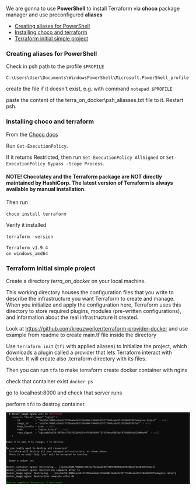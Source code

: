 We are gonna to use **PowerShell** to install Terraform via **choco** package manager and use preconfigured **aliases**

- [Creating aliases for PowerShell](#create_aliases)
- [Installing choco and terraform](#choco_install)
- [Terraform initial simple project](#terraform_project)

### <a name="create_aliases">Creating aliases for PowerShell</a>  

Check in psh path to the profile `$PROFILE`

```
C:\Users\User\Documents\WindowsPowerShell\Microsoft.PowerShell_profile.ps1
```
create the file if it doesn't exist, e.g. with command `notepad $PROFILE`

paste the content of the terra_on_docker\psh_aliasses.txt file to it. Restart psh.

### <a name="choco_install">Installing choco and terraform</a>  



From the [Choco docs](https://docs.chocolatey.org/en-us/choco/setup/)

Run `Get-ExecutionPolicy`.

If it returns Restricted, then run `Set-ExecutionPolicy AllSigned` or `Set-ExecutionPolicy Bypass -Scope Process`.
#### NOTE! Chocolatey and the Terraform package are NOT directly maintained by HashiCorp. The latest version of Terraform is always available by manual installation.

Then run

`choco install terraform`

Verify it installed

`terraform -version`
```
Terraform v1.9.4
on windows_amd64
```

### <a name="terraform_project">Terraform initial simple project</a>  

Create a directory *terra_on_docker* on your local machine.

This working directory houses the configuration files that you write to describe the infrastructure you want Terraform to create and manage. When you initialize and apply the configuration here, Terraform uses this directory to store required plugins, modules (pre-written configurations), and information about the real infrastructure it created.

Look at https://github.com/kreuzwerker/terraform-provider-docker 
and use example from readme to create main.tf file inside the directory

Use `terraform init` (`tfi` with applied aliases) to Initialize the project, which downloads a plugin called a provider that lets Terraform interact with Docker. It will create also .terraform directory with its files.

Then you can run `tfa` to make terraform create docker container with nginx

check that container exist `docker ps`

go to localhost:8000 and check that server runs

perform `tfd` to destroy container.

![alt text](1_terra_on_docker/image.png)
